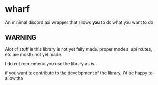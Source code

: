 # wharf

An minimal discord api wrapper that allows **you** to do what you want to do

## WARNING

Alot of stuff in this library is not yet fully made. proper models, api routes, etc are mostly not yet made.

I do not recommend you use the library as is.

if you want to contribute to the development of the library, i'd be happy to allow tha
